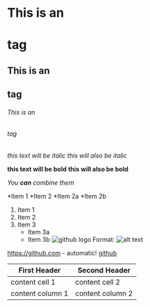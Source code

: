 # This is an <h1> tag
## This is an <h2> tag
###### This is an <h6> tag

*this text will be italic*
_this will also be italic_

**this text will be bold**
__this will also be bold__

*You **can** combine them*

*Item 1
*Item 2
  *Item 2a
  *Item 2b

1. Item 1
2. Item 2
3. Item 3
   * Item 3a
   * Item 3b
![github logo](/images/logo.png)
Format: ![alt text](url)

https://github.com - automatic!
[github](http://github.com)

First Header | Second Header
------------ | -------------
content cell 1 | content cell 2
content column 1 | content column 2

